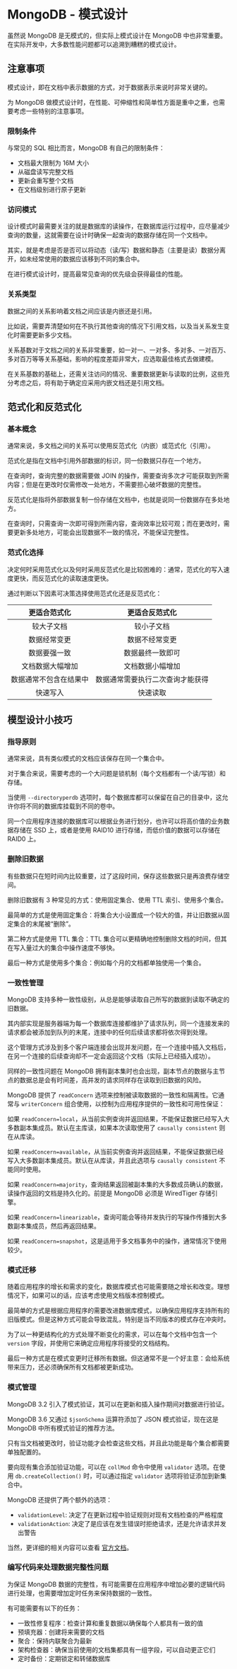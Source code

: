# MongoDB - 模式设计


虽然说 MongoDB 是无模式的，但实际上模式设计在 MongoDB 中也非常重要。在实际开发中，大多数性能问题都可以追溯到糟糕的模式设计。

<!--more-->

## 注意事项

模式设计，即在文档中表示数据的方式，对于数据表示来说时非常关键的。

为 MongoDB 做模式设计时，在性能、可伸缩性和简单性方面是重中之重，也需要考虑一些特别的注意事项。

### 限制条件

与常见的 SQL 相比而言，MongoDB 有自己的限制条件：

- 文档最大限制为 16M 大小
- 从磁盘读写完整文档
- 更新会重写整个文档
- 在文档级别进行原子更新

### 访问模式

设计模式时最需要关注的就是数据库的读操作，在数据库运行过程中，应尽量减少查询的数量，这就需要在设计时确保一起查询的数据存储在同一个文档中。

其实，就是考虑是否是否可以将动态（读/写）数据和静态（主要是读）数据分离开，如未经常使用的数据应该移到不同的集合中。

在进行模式设计时，提高最常见查询的优先级会获得最佳的性能。

### 关系类型

数据之间的关系影响着文档之间应该是内嵌还是引用。

比如说，需要弄清楚如何在不执行其他查询的情况下引用文档，以及当关系发生变化时需要更新多少文档。

关系基数对于文档之间的关系非常重要，如一对一、一对多、多对多、一对百万、多对百万等等关系基础，影响的程度差距非常大，应选取最佳格式去做建模。

在关系基数的基础上，还需关注访问的情况、重要数据更新与读取的比例，这些充分考虑之后，将有助于确定应采用内嵌文档还是引用文档。

## 范式化和反范式化

### 基本概念

通常来说，多文档之间的关系可以使用反范式化（内嵌）或范式化（引用）。

范式化是指在文档中引用外部数据的标识，同一份数据只存在一个地方。

在查询时，查询完整的数据需要做 JOIN 的操作，需要查询多次才可能获取到所需内容；但是在更改时仅需修改一处地方，不需要担心破坏数据的完整性。

反范式化是指将外部数据复制一份存储在文档中，也就是说同一份数据存在多处地方。

在查询时，只需查询一次即可得到所需内容，查询效率比较可观；而在更改时，需要更新多处地方，可能会出现数据不一致的情况，不能保证完整性。

### 范式化选择

决定何时采用范式化以及何时采用反范式化是比较困难的：通常，范式化的写入速度更快，而反范式化的读取速度更快。

通过判断以下因素可决策选择使用范式化还是反范式化：

|更适合范式化|更适合反范式化|
|:-:|:-:|
|较大子文档|较小子文档|
|数据经常变更|数据不经常变更|
|数据要强一致|数据最终一致即可|
|文档数据大幅增加|文档数据小幅增加|
|数据通常不包含在结果中|数据通常需要执行二次查询才能获得|
|快速写入|快速读取|

## 模型设计小技巧

### 指导原则

通常来说，具有类似模式的文档应该保存在同一个集合中。

对于集合来说，需要考虑的一个大问题是锁机制（每个文档都有一个读/写锁）和存储。

当使用 `--directoryperdb` 选项时，每个数据库都可以保留在自己的目录中，这允许你将不同的数据库挂载到不同的卷中。

同一个应用程序连接的数据库可以根据业务进行划分，也许可以将高价值的业务数据存储在 SSD 上，或者是使用 RAID10 进行存储，而低价值的数据可以存储在 RAID0 上。

### 删除旧数据

有些数据只在短时间内比较重要，过了这段时间，保存这些数据只是再浪费存储空间。

删除旧数据有 3 种常见的方式：使用固定集合、使用 TTL 索引、使用多个集合。

最简单的方式是使用固定集合：将集合大小设置成一个较大的值，并让旧数据从固定集合的末尾被“删除”。

第二种方式是使用 TTL 集合：TTL 集合可以更精确地控制删除文档的时间，但其在写入量过大的集合中操作速度不够快。

最后一种方式是使用多个集合：例如每个月的文档都单独使用一个集合。

### 一致性管理

MongoDB 支持多种一致性级别，从总是能够读取自己所写的数据到读取不确定的旧数据。

其内部实现是服务器端为每一个数据库连接都维护了请求队列，同一个连接发来的请求都会被添加到队列的末尾，连接中的任何后续请求都将依次得到处理。

这个管理方式涉及到多个客户端连接会出现并发问题，在一个连接中插入文档后，在另一个连接的后续查询却不一定会返回这个文档（实际上已经插入成功）。

同样的一致性问题在 MongoDB 拥有副本集时也会出现，副本节点的数据与主节点的数据总是会有时间差，高并发的请求同样存在读取到旧数据的风险。

MongoDB 提供了 `readConcern` 选项来控制被读取数据的一致性和隔离性。它通常与 `writerConcern` 组合使用，以控制为应用程序提供的一致性和可用性保证：

如果 `readConcern=local`，从当前实例查询并返回结果，不能保证数据已经写入大多数副本集成员。默认在主库读，如果本次读取使用了 `causally consistent` 则在从库读。

如果 `readConcern=available`，从当前实例查询并返回结果，不能保证数据已经写入大多数副本集成员。默认在从库读，并且此选项与 `causally consistent` 不能同时使用。

如果 `readConcern=majority`，查询结果返回被副本集的大多数成员确认的数据，读操作返回的文档是持久化的。前提是 MongoDB 必须是 WiredTiger 存储引擎。

如果 `readConcern=linearizable`，查询可能会等待并发执行的写操作传播到大多数副本集成员，然后再返回结果。

如果 `readConcern=snapshot`，这是适用于多文档事务中的操作，通常情况下使用较少。

### 模式迁移

随着应用程序的增长和需求的变化，数据库模式也可能需要随之增长和改变。理想情况下，如果可以的话，应该考虑使用文档版本控制模式。

最简单的方式是根据应用程序的需要改进数据库模式，以确保应用程序支持所有的旧版模式。但是这种方式可能会导致混乱，特别是当不同版本的模式存在冲突时。

为了以一种更结构化的方式处理不断变化的需求，可以在每个文档中包含一个 `version` 字段，并使用它来确定应用程序将接受的文档结构。

最后一种方式是在模式变更时迁移所有数据。但这通常不是一个好主意：会给系统带来压力，还必须确保所有文档都被更新成功。

### 模式管理

MongoDB 3.2 引入了模式验证，其可以在更新和插入操作期间对数据进行验证。

MongoDB 3.6 又通过 `$jsonSchema` 运算符添加了 JSON 模式验证，现在这是 MongoDB 中所有模式验证的推荐方法。

只有当文档被更改时，验证功能才会检查这些文档，并且此功能是每个集合都需要单独配置的。

要向现有集合添加验证功能，可以在 `collMod` 命令中使用 `validator` 选项。在使用 `db.createCollection()` 时，可以通过指定 `validator` 选项将验证添加到新集合中。

MongoDB 还提供了两个额外的选项：

- `validationLevel`: 决定了在更新过程中验证规则对现有文档检查的严格程度
- `validationAction`: 决定了是应该在发生错误时拒绝请求，还是允许请求并发出警告

当然，更详细的相关内容可以查看 [官方文档](https://www.mongodb.com/docs/v6.0/core/schema-validation/specify-json-schema/)。

### 编写代码来处理数据完整性问题

为保证 MongoDB 数据的完整性，有可能需要在应用程序中增加必要的逻辑代码进行处理，也需要增加定时任务来保持数据的一致性。

有可能需要有以下的任务：

- 一致性修复程序：检查计算和重复数据以确保每个人都具有一致的值
- 预填充器：创建将来需要的文档
- 聚合：保持内联聚合为最新
- 架构检查器：确保当前使用的文档集都具有一组字段，可以自动更正它们
- 定时备份：定期锁定和转储数据库

